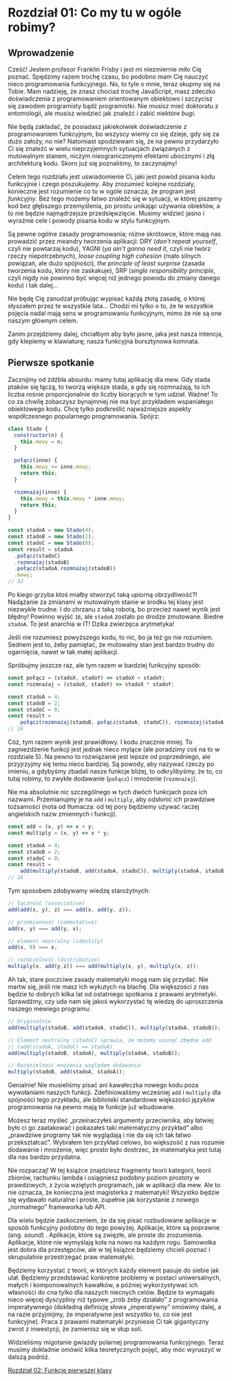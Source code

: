 # Rozdział 01: Co my tu w ogóle robimy?

## Wprowadzenie

Cześć! Jestem profesor Franklin Frisby i jest mi niezmiernie miło Cię poznać. Spędzimy razem trochę czasu, bo podobno mam Cię nauczyć nieco programowania funkcyjnego. No, to tyle o mnie, teraz skupmy się na Tobie. Mam nadzieję, że znasz chociaż trochę JavaScript, masz zdeczko doświadczenia z programowaniem orientowanym obiektowo i szczycisz się zawodem programisty bądź programistki. Nie musisz mieć doktoratu z entomologii, ale musisz wiedzieć jak znaleźć i zabić niektóre _bugi_.

Nie będą zakładać, że posiadasz jakiekolwiek doświadczenie z programowaniem funkcyjnym, bo wszyscy wiemy co się dzieje, gdy się za dużo założy, no nie? Natomiast spodziewam się, że na pewno przydarzyło Ci się znaleźć w wielu nieprzyjemnych sytuacjach związanych z mutowalnym stanem, niczym nieograniczonymi efektami ubocznymi i złą architekturą kodu. Skoro już się poznaliśmy, to zaczynajmy!

Celem tego rozdziału jest uświadomienie Ci, jaki jest powód pisania kodu funkcyjnie i czego poszukujemy. Aby zrozumieć kolejne rozdziały, konieczne jest rozumienie co to w ogóle oznacza, że program jest *funkcyjny*. Bez tego możemy łatwo znaleźć się w sytuacji, w której piszemy kod bez głębszego przemyślenia, po prostu unikając używania obiektów, a to nie będzie najmądrzejsze przedsięwzięcie. Musimy widzieć jasno i wyraźnie cele i powody pisania kodu w stylu funkcyjnym.

Są pewne ogólne zasady programowania; różne skrótowce, które mają nas prowadzić przez meandry tworzenia aplikacji: DRY (_don't repeat yourself_, czyli nie powtarzaj kodu), YAGNI (_ya ain't gonna need it_, czyli nie twórz rzeczy niepotrzebnych),  _loose coupling high cohesion_ (mało silnych powiązań, ale dużo spójności), _the principle of least surprise_ (zasada tworzenia kodu, który nie zaskakuje), SRP (_single responsibility principle_, czyli nigdy nie powinno być więcej niż jednego powodu do zmiany danego kodu) i tak dalej…

Nie będę Cię zanudzał próbując wypisać każdą złotą zasadę, o której słyszałem przez te wszystkie lata… Chodzi mi tylko o to, że te wszystkie pojęcia nadal mają sens w programowaniu funkcyjnym, mimo że nie są one naszym głównym celem.

Zanim przejdziemy dalej, chciałbym aby było jasne, jaka jest nasza intencja, gdy klepiemy w klawiaturę; nasza funkcyjna bursztynowa komnata.

<!--BREAK-->

## Pierwsze spotkanie

Zacznijmy od źdźbła absurdu: mamy tutaj aplikację dla mew. Gdy stada ptaków się łączą, to tworzą większe stada, a gdy się rozmnażają, to ich liczba rośnie proporcjonalnie do liczby biorących w tym udział. Ważne! To co za chwilę zobaczysz bynajmniej nie ma być przykładem wspaniałego obiektowego kodu. Chcę tylko podkreślić najważniejsze aspekty współczesnego popularnego programowania. Spójrz:

```js
class Stado {
  constructor(n) {
    this.mewy = n;
  }

  połącz(inne) {
    this.mewy += inne.mewy;
    return this;
  }

  rozmnażaj(inne) {
    this.mewy = this.mewy * inne.mewy;
    return this;
  }
}

const stadoA = new Stado(4);
const stadoB = new Stado(2);
const stadoC = new Stado(0);
const result = stadoA
  .połącz(stadoC)
  .rozmnażaj(stadoB)
  .połącz(stadoA.rozmnażaj(stadoB))
  .mewy;
// 32
```

Po kiego grzyba ktoś miałby stworzyć taką upiorną obrzydliwość?! Nadążanie za zmianami w mutowalnym stanie w środku tej klasy jest niezwykle trudne. I do chrzanu z taką robotą, bo przecież nawet wynik jest błędny! Powinno wyjść `16`, ale `stadoA` zostało po drodze zmutowane. Biedne `stadoA`. To jest anarchia w IT! Dzika zwierzęca arytmetyka!

Jeśli nie rozumiesz powyższego kodu, to nic, bo ja też go nie rozumiem. Sednem jest to, żeby pamiętać, że mutowalny stan jest bardzo trudny do ogarnięcia, nawet w tak małej aplikacji.

Spróbujmy jeszcze raz, ale tym razem w bardziej funkcyjny sposób:

```js
const połącz = (stadoX, stadoY) => stadoX + stadoY;
const rozmnażaj = (stadoX, stadoY) => stadoX * stadoY;

const stadoA = 4;
const stadoB = 2;
const stadoC = 0;
const result =
    połącz(rozmnażaj(stadoB, połącz(stadoA, stadoC)), rozmnażaj(stadoA, stadoB));
// 16
```

Cóż, tym razem wynik jest prawidłowy. I kodu znacznie mniej. To zagnieżdżenie funkcji jest jednak nieco mylące (ale poradzimy coś na to w rozdziale 5). Na pewno to rozwiązanie jest lepsze od poprzedniego, ale przyjrzyjmy się temu nieco bardziej. Są powody, aby nazywać rzeczy po imieniu, a gdybyśmy zbadali nasze funkcje bliżej, to odkrylibyśmy, że to, co tutaj robimy, to zwykłe dodawanie (`połącz`) i mnożenie (`rozmnażaj`).

Nie ma absolutnie nic szczególnego w tych dwóch funkcjach poza ich nazwami. Przemianujmy je na `add` i `multiply`, aby odsłonić ich prawdziwe tożsamości (nota od tłumacza: od tej pory będziemy używać raczej angielskich nazw zmiennych i funkcji).

```js
const add = (x, y) => x + y;
const multiply = (x, y) => x * y;

const stadoA = 4;
const stadoB = 2;
const stadoC = 0;
const result =
    add(multiply(stadoB, add(stadoA, stadoC)), multiply(stadoA, stadoB));
// 16
```

Tym sposobem zdobywamy wiedzę starożytnych:

```js
// łączność (associative)
add(add(x, y), z) === add(x, add(y, z));

// przemienność (commutative)
add(x, y) === add(y, x);

// element neutralny (identity)
add(x, 0) === x;

// rozdzielność (distributive)
multiply(x, add(y,z)) === add(multiply(x, y), multiply(x, z));
```

Ah tak, stare poczciwe zasady matematyki mogą nam się przydać. Nie martw się, jeśli nie masz ich wykutych na blachę. Dla większości z nas będzie to dobrych kilka lat od ostatniego spotkania z prawami arytmetyki. Sprawdźmy, czy uda nam się jakoś wykorzystać tę wiedzę do uproszczenia naszego mewiego programu:

```js
// Oryginalnie
add(multiply(stadoB, add(stadoA, stadoC)), multiply(stadoA, stadoB));

// Element neutralny (stadoC) sprawia, że możemy usunąć zbędne add
// (add(stadoA, stadoC) == stadoA)
add(multiply(stadoB, stadoA), multiply(stadoA, stadoB));

// Rozdzielność mnożenia względem dodawania
multiply(stadoB, add(stadoA, stadoA));
```

Genialnie! Nie musieliśmy pisać ani kawałeczka nowego kodu poza wywołaniami naszych funkcji. Zdefiniowaliśmy wcześniej `add` i `multiply` dla spójności tego przykładu, ale biblioteki standardowe większości języków programowania na pewno mają te funkcje już wbudowane.

Możesz teraz myśleć „przeinaczyłeś argumenty przeciwnika, aby łatwiej było ci go zaatakować i pokazałeś taki matematyczny przykład” albo „prawdziwe programy tak nie wyglądają i nie da się ich tak łatwo przekształcać”. Wybrałem ten przykład celowo, bo większość z nas rozumie dodawanie i mnożenie, więc prosto było dostrzec, że matematyka jest tutaj dla nas bardzo przydatna.

Nie rozpaczaj! W tej książce znajdziesz fragmenty teorii kategorii, teorii zbiorów, rachunku lambda i osiągniesz podobny poziom prostoty w prawdziwych, z życia wziętych programach, jak w aplikacji dla mew. Ale to nie oznacza, że konieczna jest magisterka z matematyki! Wszystko będzie się wydawało naturalne i proste, zupełnie jak korzystanie z nowego „normalnego” frameworka lub API.

Dla wielu będzie zaskoczeniem, że da się pisać rozbudowane aplikacje w sposób funkcyjny podobny do tego powyżej. Aplikacje, które są poprawne (ang. _sound_) . Aplikacje, które są zwięzłe, ale proste do zrozumienia. Aplikacje, które nie wymyślają koła na nowo na każdym rogu. Samowolka jest dobra dla przestępców, ale w tej książce będziemy chcieli poznać i skrupulatnie przestrzegać praw matematyki.

Będziemy korzystać z teorii, w których każdy element pasuje do siebie jak ulał. Będziemy przedstawiać konkretne problemy w postaci uniwersalnych, małych i komponowalnych kawałków, a później wykorzystywać ich własności do cna tylko dla naszych niecnych celów. Będzie to wymagało nieco więcej dyscypliny niż typowe „zrób żeby działało” z programowania imperatywnego (dokładną definicję słowa „imperatywny” omówimy dalej, a na razie przyjmijmy, że imperatywne jest wszystko to, co nie jest funkcyjne). Praca z prawami matematyki przyniesie Ci tak gigantyczny zwrot z inwestycji, że zamienisz się w słup soli.

Widzieliśmy migotanie gwiazdy polarnej programowania funkcyjnego. Teraz musimy dokładnie omówić kilka teoretycznych pojęć, aby móc wyruszyć w dalszą podróż.

[Rozdział 02: Funkcje pierwszej klasy](ch02-pl.md)
